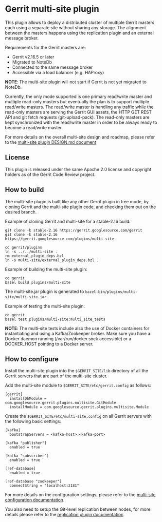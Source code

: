 # Gerrit multi-site plugin

This plugin allows to deploy a distributed cluster of multiple Gerrit masters
each using a separate site without sharing any storage. The alignment between
the masters happens using the replication plugin and an external message broker.

Requirements for the Gerrit masters are:

- Gerrit v2.16.5 or later
- Migrated to NoteDb
- Connected to the same message broker
- Accessible via a load balancer (e.g. HAProxy)

**NOTE**: The multi-site plugin will not start if Gerrit is not yet migrated
to NoteDb.

Currently, the only mode supported is one primary read/write master
and multiple read-only masters but eventually the plan is to support multiple
read/write masters. The read/write master is handling any traffic while the
read-only masters are serving the Gerrit GUI assets, the HTTP GET REST API and
git fetch requests (git-upload-pack). The read-only masters are kept synchronized
with the read/write master in order to be always ready to become a read/write master.

For more details on the overall multi-site design and roadmap, please refer
to the [multi-site plugin DESIGN.md document](DESIGN.md)

## License

This plugin is released under the same Apache 2.0 license and copyright holders
as of the Gerrit Code Review project.

## How to build

The multi-site plugin is built like any other Gerrit plugin in tree mode, by cloning
Gerrit and the multi-site plugin code, and checking them out on the desired branch.

Example of cloning Gerrit and multi-site for a stable-2.16 build:

```
git clone -b stable-2.16 https://gerrit.googlesource.com/gerrit
git clone -b stable-2.16 https://gerrit.googlesource.com/plugins/multi-site

cd gerrit/plugins
ln -s ../../multi-site .
rm external_plugin_deps.bzl
ln -s multi-site/external_plugin_deps.bzl .
```

Example of building the multi-site plugin:

```
cd gerrit
bazel build plugins/multi-site
```

The multi-site.jar plugin is generated to `bazel-bin/plugins/multi-site/multi-site.jar`.

Example of testing the multi-site plugin:

```
cd gerrit
bazel test plugins/multi-site:multi_site_tests
```

**NOTE**: The multi-site tests include also the use of Docker containers for
instantiating and using a Kafka/Zookeeper broker. Make sure you have a Docker
daemon running (/var/run/docker.sock accessible) or a DOCKER_HOST pointing to
a Docker server.

## How to configure

Install the multi-site plugin into the `$GERRIT_SITE/lib` directory of all
the Gerrit servers that are part of the multi-site cluster.

Add the multi-site module to `$GERRIT_SITE/etc/gerrit.config` as follows:

```
[gerrit]
  installDbModule = com.googlesource.gerrit.plugins.multisite.GitModule
  installModule = com.googlesource.gerrit.plugins.multisite.Module
```

Create the `$GERRIT_SITE/etc/multi-site.config` on all Gerrit servers with the
following basic settings:

```
[kafka]
  bootstrapServers = <kafka-host>:<kafka-port>

[kafka "publisher"]
  enabled = true

[kafka "subscriber"]
  enabled = true

[ref-database]
  enabled = true

[ref-database "zookeeper"]
  connectString = "localhost:2181"
```

For more details on the configuration settings, please refer to the
[multi-site configuration documentation](src/main/resources/Documentation/config.md).

You also need to setup the Git-level replication between nodes, for more details
please refer to the
[replication plugin documentation](https://gerrit.googlesource.com/plugins/replication/+/refs/heads/master/src/main/resources/Documentation/config.md).
